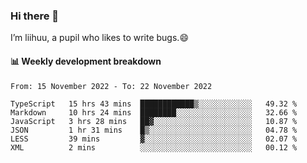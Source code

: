 ### Hi there 👋
I’m liihuu, a pupil who likes to write bugs.😄


#### 📊 Weekly development breakdown
<!--START_SECTION:waka-->

```text
From: 15 November 2022 - To: 22 November 2022

TypeScript   15 hrs 43 mins  ████████████▒░░░░░░░░░░░░   49.32 %
Markdown     10 hrs 24 mins  ████████░░░░░░░░░░░░░░░░░   32.66 %
JavaScript   3 hrs 28 mins   ██▓░░░░░░░░░░░░░░░░░░░░░░   10.87 %
JSON         1 hr 31 mins    █▒░░░░░░░░░░░░░░░░░░░░░░░   04.78 %
LESS         39 mins         ▓░░░░░░░░░░░░░░░░░░░░░░░░   02.07 %
XML          2 mins          ░░░░░░░░░░░░░░░░░░░░░░░░░   00.12 %
```

<!--END_SECTION:waka-->

<!--
**liihuu/liihuu** is a ✨ _special_ ✨ repository because its `README.md` (this file) appears on your GitHub profile.

Here are some ideas to get you started:

- 🔭 I’m currently working on ...
- 🌱 I’m currently learning ...
- 👯 I’m looking to collaborate on ...
- 🤔 I’m looking for help with ...
- 💬 Ask me about ...
- 📫 How to reach me: ...
- 😄 Pronouns: ...
- ⚡ Fun fact: ...
-->
